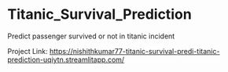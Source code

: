 # Titanic_Survival_Prediction
Predict passenger survived or not in titanic incident

Project Link: https://nishithkumar77-titanic-survival-predi-titanic-prediction-uqiytn.streamlitapp.com/
